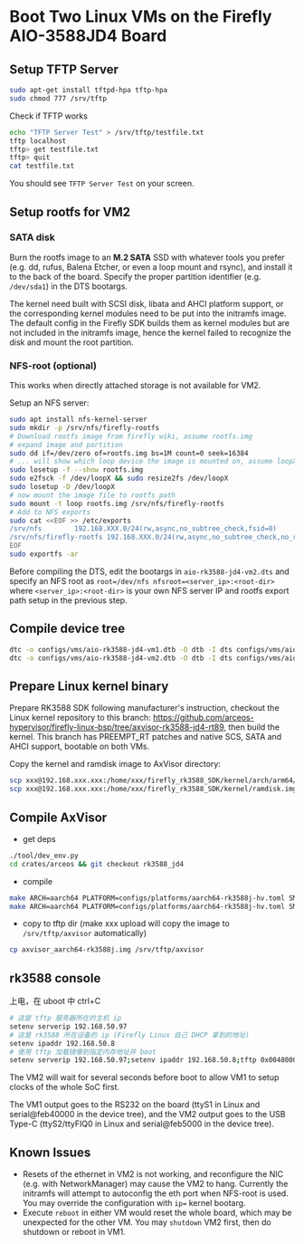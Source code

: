 # Boot Two Linux VMs on the Firefly AIO-3588JD4 Board

## Setup TFTP Server

```bash
sudo apt-get install tftpd-hpa tftp-hpa
sudo chmod 777 /srv/tftp
```

Check if TFTP works

```bash
echo "TFTP Server Test" > /srv/tftp/testfile.txt
tftp localhost
tftp> get testfile.txt
tftp> quit
cat testfile.txt
```

You should see `TFTP Server Test` on your screen.

## Setup rootfs for VM2

### SATA disk

Burn the rootfs image to an **M.2 SATA** SSD with whatever tools you prefer (e.g. dd, rufus, Balena Etcher, or even a loop mount and rsync), and install it to the back of the board. Specify the proper partition identifier (e.g. `/dev/sda1`) in the DTS bootargs.

The kernel need built with SCSI disk, libata and AHCI platform support, or the corresponding kernel modules need to be put into the initramfs image. The default config in the Firefly SDK builds them as kernel modules but are not included in the initramfs image, hence the kernel failed to recognize the disk and mount the root partition.

### NFS-root (optional)

This works when directly attached storage is not available for VM2.

Setup an NFS server:

```bash
sudo apt install nfs-kernel-server
sudo mkdir -p /srv/nfs/firefly-rootfs
# Download rootfs image from firefly wiki, assume rootfs.img
# expand image and partition
sudo dd if=/dev/zero of=rootfs.img bs=1M count=0 seek=16384
# ... will show which loop device the image is mounted on, assume loopX
sudo losetup -f --show rootfs.img
sudo e2fsck -f /dev/loopX && sudo resize2fs /dev/loopX
sudo losetup -D /dev/loopX
# now mount the image file to rootfs path
sudo mount -t loop rootfs.img /srv/nfs/firefly-rootfs
# Add to NFS exports
sudo cat <<EOF >> /etc/exports
/srv/nfs        192.168.XXX.0/24(rw,async,no_subtree_check,fsid=0)
/srv/nfs/firefly-rootfs 192.168.XXX.0/24(rw,async,no_subtree_check,no_root_squash)
EOF
sudo exportfs -ar
```

Before compiling the DTS, edit the bootargs in `aio-rk3588-jd4-vm2.dts` and specify an NFS root as `root=/dev/nfs nfsroot=<server_ip>:<root-dir>` where `<server_ip>:<root-dir>` is your own NFS server IP and rootfs export path setup in the previous step.

## Compile device tree

```bash
dtc -o configs/vms/aio-rk3588-jd4-vm1.dtb -O dtb -I dts configs/vms/aio-rk3588-jd4-vm1.dts
dtc -o configs/vms/aio-rk3588-jd4-vm2.dtb -O dtb -I dts configs/vms/aio-rk3588-jd4-vm2.dts
```

## Prepare Linux kernel binary

Prepare RK3588 SDK following manufacturer's instruction, checkout the Linux kernel repository to this branch: https://github.com/arceos-hypervisor/firefly-linux-bsp/tree/axvisor-rk3588-jd4-rt89, then build the kernel. This branch has PREEMPT_RT patches and native SCS, SATA and AHCI support, bootable on both VMs.

Copy the kernel and ramdisk image to AxVisor directory:

```bash
scp xxx@192.168.xxx.xxx:/home/xxx/firefly_rk3588_SDK/kernel/arch/arm64/boot/Image configs/vms/Image.bin
scp xxx@192.168.xxx.xxx:/home/xxx/firefly_rk3588_SDK/kernel/ramdisk.img configs/vms/ramdisk.img
```

## Compile AxVisor

* get deps

```bash
./tool/dev_env.py
cd crates/arceos && git checkout rk3588_jd4
```

* compile

```bash
make ARCH=aarch64 PLATFORM=configs/platforms/aarch64-rk3588j-hv.toml SMP=4 defconfig
make ARCH=aarch64 PLATFORM=configs/platforms/aarch64-rk3588j-hv.toml SMP=4 VM_CONFIGS=configs/vms/linux-rk3588-aarch64-smp-vm1.toml:configs/vms/linux-rk3588-aarch64-smp-vm2.toml LOG=debug GICV3=y upload
```

* copy to tftp dir (make xxx upload will copy the image to `/srv/tftp/axvisor` automatically)

```bash
cp axvisor_aarch64-rk3588j.img /srv/tftp/axvisor
```

## rk3588 console

上电，在 uboot 中 ctrl+C

```bash
# 这是 tftp 服务器所在的主机 ip
setenv serverip 192.168.50.97
# 这是 rk3588 所在设备的 ip (Firefly Linux 自己 DHCP 拿到的地址)
setenv ipaddr 192.168.50.8
# 使用 tftp 加载镜像到指定内存地址并 boot
setenv serverip 192.168.50.97;setenv ipaddr 192.168.50.8;tftp 0x00480000 ${serverip}:axvisor;tftp 0x10000000 ${serverip}:rk3588_dtb.bin;bootm 0x00480000 - 0x10000000;
```

The VM2 will wait for several seconds before boot to allow VM1 to setup clocks of the whole SoC first.

The VM1 output goes to the RS232 on the board (ttyS1 in Linux and serial@feb40000 in the device tree), and the VM2 output goes to the USB Type-C (ttyS2/ttyFIQ0 in Linux and serial@feb5000 in the device tree).

## Known Issues

* Resets of the ethernet in VM2 is not working, and reconfigure the NIC (e.g. with NetworkManager) may cause the VM2 to hang. Currently the initramfs will attempt to autoconfig the eth port when NFS-root is used. You may override the configuration with `ip=` kernel bootarg.
* Execute `reboot` in either VM would reset the whole board, which may be unexpected for the other VM. You may `shutdown` VM2 first, then do shutdown or reboot in VM1.
